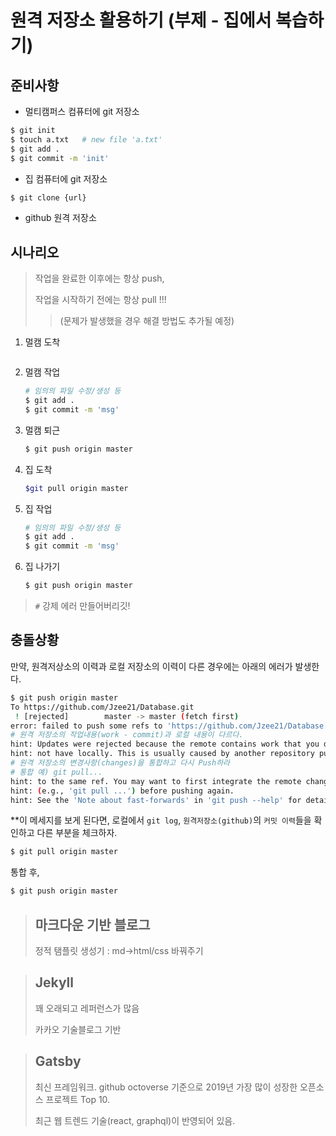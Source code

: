 # 원격 저장소 활용하기 (부제 - 집에서 복습하기)

## 준비사항

* 멀티캠퍼스 컴퓨터에 git 저장소

```bash
$ git init
$ touch a.txt	# new file 'a.txt'
$ git add .
$ git commit -m 'init'
```



* 집 컴퓨터에 git 저장소

```bash
$ git clone {url}
```



* github 원격 저장소

## 시나리오

> 작업을 완료한 이후에는 항상 push,
>
> 작업을 시작하기 전에는 항상 pull !!!
>
> > (문제가 발생했을 경우 해결 방법도 추가될 예정)

1. 멀캠 도착

   ```bash
   
   ```

2. 멀캠 작업

   ```bash
   # 임의의 파일 수정/생성 등
   $ git add .
   $ git commit -m 'msg'
   ```

3. 멀캠 퇴근

   ```bash
   $ git push origin master
   ```

4. 집 도착

   ```bash
   $git pull origin master
   ```

5. 집 작업

   ```bash
   # 임의의 파일 수정/생성 등
   $ git add .
   $ git commit -m 'msg'
   ```

6. 집 나가기

   ```bash
   $ git push origin master
   ```





> `#` 강제 에러 만들어버리깃!

## 충돌상황

만약, 원격저상소의 이력과 로컬 저장소의 이력이 다른 경우에는 아래의 에러가 발생한다.

```bash
$ git push origin master
To https://github.com/Jzee21/Database.git
 ! [rejected]        master -> master (fetch first)
error: failed to push some refs to 'https://github.com/Jzee21/Database.git'
# 원격 저장소의 작업내용(work - commit)과 로컬 내용이 다르다.
hint: Updates were rejected because the remote contains work that you do
hint: not have locally. This is usually caused by another repository pushing
# 원격 저장소의 변경사항(changes)을 통합하고 다시 Push하라
# 통합 예) git pull...
hint: to the same ref. You may want to first integrate the remote changes
hint: (e.g., 'git pull ...') before pushing again.
hint: See the 'Note about fast-forwards' in 'git push --help' for details.
```

**이 메세지를 보게 된다면, 로컬에서 `git log`, `원격저장소(github)`의 `커밋 이력`들을 확인하고 다른 부분을 체크하자.

```bash
$ git pull origin master
```

통합 후,

```bash
$ git push origin master
```



















> ## 마크다운 기반 블로그
>
> 정적 탬플릿 생성기 :  md->html/css 바꿔주기



> ## Jekyll
>
> 꽤 오래되고 레퍼런스가 많음
>
> 카카오 기술블로그 기반



> ## Gatsby
>
> 최신 프레임워크. github octoverse 기준으로 2019년 가장 많이 성장한 오픈소스 프로젝트 Top 10.
>
> 최근 웹 트렌드 기술(react, graphql)이 반영되어 있음.

